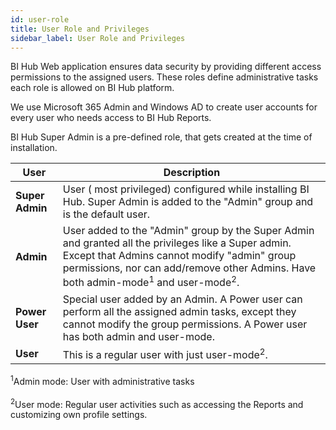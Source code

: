 ```yaml
---
id: user-role
title: User Role and Privileges
sidebar_label: User Role and Privileges
---
```


BI Hub Web application ensures data security by providing different access permissions to the assigned users.
These roles define administrative tasks each role is allowed on BI Hub platform.

We use Microsoft 365 Admin and Windows AD to create user accounts for every user who needs access to BI Hub Reports.

BI Hub Super Admin is a pre-defined role, that gets created at the time of installation.  

<!--
|           Role           | Privileges                                                      | Description                                                                                                                                                                                                                                                                                             |
|:------------------------:|-----------------------------------------------------------------|---------------------------------------------------------------------------------------------------------------------------------------------------------------------------------------------------------------------------------------------------------------------------------------------------------|
|       Super Admin        | Create other Admins/users, Customizations                       | The default Admin can perform all the administrative tasks with the global scope for all users: <ul><li>Agent Management</li><li>Instance Management</li><li>User Management</li><li>Authentication</li><li>Audit Management</li><li>Reports - add/upload/remove/synch</li><li>Customizations</li></ul> |
| Admins (Multiple Admins) | All access in Admin Mode, but less privileged than a Super user | <ul><li>Admins can add/remove regular users</li><li>Admins cannot make another account as an Admin</li><li>Admins cannot edit/delete/remove the Admin group</li></ul>                                                                                                                                   |
|        Power User        | Admin mode<sup>1</sup>, and User mode<sup>2</sup>               | This is a user with specific menus in Admin mode                                                                                                                                                                                                                                                        |
|       Regular User       | User mode<sup>2</sup>                                           | This is a regular user with just the User Mode                                                                                                                                                                                                                                                          |
-->

| User            | Description                                                                                                                                                                                                                                                    |
|-----------------|----------------------------------------------------------------------------------------------------------------------------------------------------------------------------------------------------------------------------------------------------------------|
| **Super Admin** | User ( most privileged) configured while installing BI Hub. Super Admin is added to the "Admin" group and is the default user.                                                                                                                                 |
| **Admin**       | User added to the "Admin" group by the Super Admin and granted all the privileges like a Super admin. Except that Admins cannot modify "admin" group permissions, nor can add/remove other Admins. Have both admin-mode<sup>1</sup> and user-mode<sup>2</sup>. |
| **Power User**  | Special user added by an Admin. A Power user can perform all the assigned admin tasks, except they cannot modify the group permissions. A Power user has both admin and user-mode.                                                                             |
| **User**        | This is a regular user with just user-mode<sup>2</sup>.                                                                                                                                                                                                        |

<sup>1</sup>Admin mode: User with administrative tasks
<br></br>
<sup>2</sup>User mode: Regular user activities such as accessing the Reports and customizing own profile settings.
